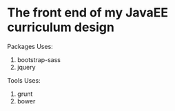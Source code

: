 # The front end of my JavaEE curriculum design

Packages Uses:
1. bootstrap-sass
2. jquery

Tools Uses:
1. grunt
2. bower